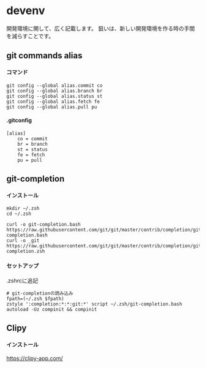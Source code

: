 # devenv
開発環境に関して、広く記載します。
狙いは、新しい開発環境を作る時の手間を減らすことです。

## git commands alias
#### コマンド
```
git config --global alias.commit co
git config --global alias.branch br
git config --global alias.status st
git config --global alias.fetch fe
git config --global alias.pull pu
```

#### .gitconfig
```
[alias]
	co = commit
	br = branch
	st = status
	fe = fetch
	pu = pull
```

## git-completion
#### インストール
```
mkdir ~/.zsh
cd ~/.zsh

curl -o git-completion.bash https://raw.githubusercontent.com/git/git/master/contrib/completion/git-completion.bash
curl -o _git https://raw.githubusercontent.com/git/git/master/contrib/completion/git-completion.zsh
```

#### セットアップ
.zshrcに追記
```
# git-completionの読み込み
fpath=(~/.zsh $fpath)
zstyle ':completion:*:*:git:*' script ~/.zsh/git-completion.bash
autoload -Uz compinit && compinit
```

## Clipy
#### インストール
https://clipy-app.com/
